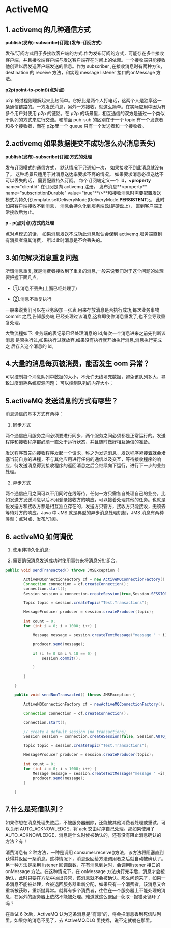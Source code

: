 # ActiveMQ

## 1. activemq 的几种通信方式

**publish(发布)-subscribe(订阅)(发布-订阅方式)**

发布/订阅方式用于多接收客户端的方式.作为发布订阅的方式，可能存在多个接收客户端，并且接收端客户端与发送客户端存在时间上的依赖。一个接收端只能接收他创建以后发送客户端发送的信息。作为 subscriber ,在接收消息时有两种方法，destination 的 receive 方法，和实现 message listener 接口的onMessage 方法。

**p2p(point-to-point)(点对点)**

p2p 的过程则理解起来比较简单。它好比是两个人打电话，这两个人是独享这一条通信链路的。一方发送消息，另外一方接收，就这么简单。在实际应用中因为有多个用户对使用 p2p 的链路。在 p2p 的场景里，相互通信的双方是通过一个类似于队列的方式来进行交流。和前面 pub-sub 的区别在于一个 topic 有一个发送者和多个接收者，而在 p2p里一个 queue 只有一个发送者和一个接收者。

## 2.**activemq 如果数据提交不成功怎么办(消息丢失)**

**publish(发布)-subscribe(订阅)方式的处理**

发布订阅模式的通信方式， 默认情况下只通知一次， 如果接收不到此消息就没有了。 这种场景只适用于对消息送达率要求不高的情况。 如果要求消息必须送达不可以丢失的话， 需要配置持久订阅。 每个订阅端定义一个 id，**<property** name="clientId" 在订阅是向 activemq 注册。 发布消息**<property** name="subscriptionDurable" value="true"**/>**和接收消息时需要配置发送模式为持久化template.setDeliveryMode(DeliveryMode.**PERSISTENT**);。 此时如果客户端接收不到消息， 消息会持久化到服务端(就是硬盘上)， 直到客户端正常接收后为止。

**p - p(点对点)方式的处理**

点对点模式的话， 如果消息发送不成功此消息默认会保到 activemq 服务端直到有消费者将其消费， 所以此时消息是不会丢失的。

## 3.如何解决消息重复问题

所谓消息重复,就是消费者接收到了重复的消息,一般来说我们对于这个问题的处理要把握下面几点, 

- ①.消息不丢失(上面已经处理了) 

- ②.消息不重复执行

一般来说我们可以在业务段加一张表,用来存放消息是否执行成功,每次业务事物
commit 之后,告知服务端,已经处理过该消息,这样即使你消息重发了,也不会导致重复处理。

大致流程如下:
		业务端的表记录已经处理消息的 id,每次一个消息进来之前先判断该消息
是否执行过,如果执行过就放弃,如果没有执行就开始执行消息,消息执行完成之
后存入这个消息的 id。

## 4.大量的消息每页被消费，能否发生 oom 异常？

可以控制每个消息队列中数据的大小，不允许无线填充数据，避免该队列多大，导致过度消耗系统资源问题； 可以控制队列的内存大小；

## 5.activeMQ 发送消息的方式有哪些？

消息通信的基本方式有两种：

1. 同步方式

两个通信应用服务之间必须要进行同步，两个服务之间必须都是正常运行的。发送程序和接收程序都必须一直处于运行状态，并且随时做好相互通信的准备。

发送程序首先向接收程序发起一个请求，称之为发送消息，发送程序紧接着就会堵塞当前自身的进程，不与其他应用进行任何的通信以及交互，等待接收程序的响应，待发送消息得到接收程序的返回消息之后会继续向下运行，进行下一步的业务处理。

2. 异步方式

两个通信应用之间可以不用同时在线等待，任何一方只需各自处理自己的业务，比如发送方发送消息以后不用登录接收方的响应，可以接着处理其他的任务。也就是说发送方和接收方都是相互独立存在的，发送方只管方，接收方只能接收，无须去等待对方的响应。Java 中 JMS 就是典型的异步消息处理机制，JMS 消息有两种类型：点对点、发布/订阅。

## 6. activeMQ 如何调优

1. 使用非持久化消息;

2. 需要确保消息发送成功时使用事务来将消息分批组合.

```java
public void sendTransacted() throws JMSException {

		ActiveMQConnectionFactory cf = new ActiveMQConnectionFactory()
		Connection connection = cf.createConnection();
		connection.start();
		Session session = connection.createSession(true,Session.SESSION_TRANSACTED);

		Topic topic = session.createTopic("Test.Transactions");

		MessageProducer producer = session.createProducer(topic);

		int count = 0;
		for (int i = 0; i < 1000; i++) {

			Message message = session.createTextMessage("message " + i);

			producer.send(message);

			if (i != 0 && i % 10 == 0) {
				session.commit();

			}

		}

	}

	public void sendNonTransacted() throws JMSException {

		ActiveMQConnectionFactory cf = newActiveMQConnectionFactory();

		Connection connection = cf.createConnection();

		connection.start();

		// create a default session (no transactions)
		Session session = connection.createSession(false, Session.AUTO_ACKNOWELDGE);

		Topic topic = session.createTopic("Test.Transactions");

		MessageProducer producer = session.createProducer(topic);

		int count = 0;
		for (int i = 0; i < 1000; i++) {
			Message message = session.createTextMessage("message " +i);
			producer.send(message);
		}

	}
```

## **7.什么是死信队列？**

如果你想在消息处理失败后，不被服务器删除，还能被其他消费者处理或重试，可以关闭 AUTO_ACKNOWLEDGE，将 ack 交由程序自己处理。那如果使用了 AUTO_ACKNOWLEDGE，消息是什么时候被确认的，还有没有阻止消息确认的方法？有！

消费消息有 2 种方法，一种是调用 consumer.receive()方法，该方法将阻塞直到获得并返回一条消息。这种情况下，消息返回给方法调用者之后就自动被确认了。另一种方法是采用 listener 回调函数，在有消息到达时，会调用listener 接口的 onMessage 方法。在这种情况下，在 onMessage 方法执行完毕后，消息才会被确认，此时只要在方法中抛出异常，该消息就不会被确认。那么问题来了，如果一条消息不能被处理，会被退回服务器重新分配，如果只有一个消费者，该消息又会重新被获取，重新抛异常。就算有多个消费者，往往在一个服务器上不能处理的消息，在另外的服务器上依然不能被处理。难道就这么退回--获取--报错死循环了吗？

在重试 6 次后，ActiveMQ 认为这条消息是“有毒”的，将会把消息丢到死信队列里。如果你的消息不见了，去 ActiveMQ.DLQ 里找找，说不定就躺在那里。